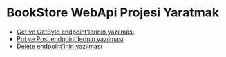 # BookStore WebApi Projesi Yaratmak

- [Get ve GetById endpoint'lerinin yazılması](../1-get-endpoint)
- [Put ve Post endpoint'lerinin yazılması](../2-put-ve-post-endpoint)
- [Delete endpoint'inin yazılması](../3-delete-endpoint)
